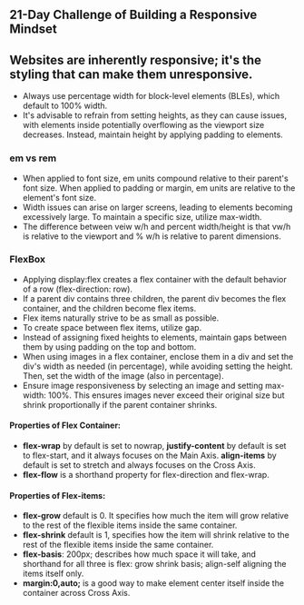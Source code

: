 ## 21-Day Challenge of Building a Responsive Mindset

## Websites are inherently responsive; it's the styling that can make them unresponsive.



- Always use percentage width for block-level elements (BLEs), which default to 100% width.
- It's advisable to refrain from setting heights, as they can cause issues, with elements inside potentially overflowing as the viewport size decreases. Instead, maintain height by applying padding to elements.


### em vs rem
- When applied to font size, em units compound relative to their parent's font size. When applied to padding or margin, em units are relative to the element's font size.
- Width issues can arise on larger screens, leading to elements becoming excessively large. To maintain a specific size, utilize max-width.
- The difference between veiw w/h and percent width/height is that vw/h is relative to the viewport and % w/h is relative to parent dimensions. 


### FlexBox

- Applying display:flex creates a flex container with the default behavior of a row (flex-direction: row).
- If a parent div contains three children, the parent div becomes the flex container, and the children become flex items.
- Flex items naturally strive to be as small as possible.
- To create space between flex items, utilize gap.
- Instead of assigning fixed heights to elements, maintain gaps between them by using padding on the top and bottom.
- When using images in a flex container, enclose them in a div and set the div's width as needed (in percentage), while avoiding setting the height. Then, set the width of the image (also in percentage).
- Ensure image responsiveness by selecting an image and setting max-width: 100%. This ensures images never exceed their original size but shrink proportionally if the parent container shrinks.


 #### Properties of Flex Container:
 - **flex-wrap** by default is set to nowrap, **justify-content** by default is set to flex-start, and it always focuses on the Main Axis. **align-items** by default is set to stretch and always focuses on the Cross Axis.
- **flex-flow** is a shorthand property for flex-direction and flex-wrap.

#### Properties of Flex-items:
- **flex-grow** default is 0. It specifies how much the item will grow relative to the rest of the flexible items inside the same container.
- **flex-shrink** default is 1, specifies how the item will shrink relative to the rest of the flexible items inside the same container.
- **flex-basis**: 200px; describes how much space it will take, and shorthand for all three is flex: grow shrink basis; align-self aligning the items itself only.
- **margin:0,auto;** is a good way to make element center itself inside the container across Cross Axis.









